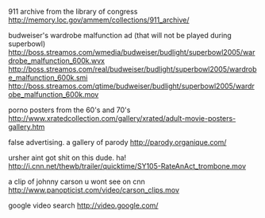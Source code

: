 911 archive from the library of congress
http://memory.loc.gov/ammem/collections/911_archive/

budweiser's wardrobe malfunction ad
(that will not be played during superbowl)
http://boss.streamos.com/wmedia/budweiser/budlight/superbowl2005/wardrobe_malfunction_600k.wvx
http://boss.streamos.com/real/budweiser/budlight/superbowl2005/wardrobe_malfunction_600k.smi
http://boss.streamos.com/qtime/budweiser/budlight/superbowl2005/wardrobe_malfunction_600k.mov

porno posters from the 60's and 70's
http://www.xratedcollection.com/gallery/xrated/adult-movie-posters-gallery.htm

false advertising. a gallery of parody
http://parody.organique.com/

ursher aint got shit on this dude. ha!
http://i.cnn.net/thewb/trailer/quicktime/SY105-RateAnAct_trombone.mov

a clip of johnny carson u wont see on cnn
http://www.panopticist.com/video/carson_clips.mov

google video search
http://video.google.com/
